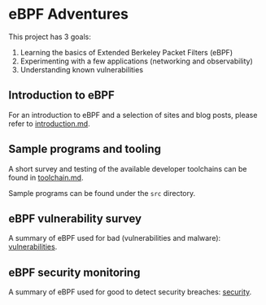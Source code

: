 # eBPF Adventures

This project has 3 goals:
1. Learning the basics of Extended Berkeley Packet Filters (eBPF)
2. Experimenting with a few applications (networking and observability) 
3. Understanding known vulnerabilities

## Introduction to eBPF

For an introduction to eBPF and a selection of sites and blog posts, please refer to [introduction.md](docs/introduction.md).

## Sample programs and tooling

A short survey and testing of the available developer toolchains can be found in [toolchain.md](docs/toolchain.md).

Sample programs can be found under the `src` directory.

## eBPF vulnerability survey

A summary of eBPF used for bad (vulnerabilities and malware): [vulnerabilities](docs/vulnerabilities.md).

## eBPF security monitoring

A summary of eBPF used for good to detect security breaches: [security](docs/security.md).